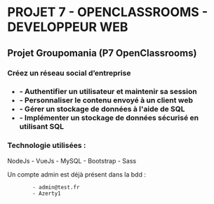 # PROJET 7 - OPENCLASSROOMS - DEVELOPPEUR WEB


## Projet Groupomania (P7 OpenClassrooms)

<h3> Créez un réseau social d’entreprise <h3>
<ul>
    <li>- Authentifier un utilisateur et maintenir sa session</li>
    <li>- Personnaliser le contenu envoyé à un client web</li>
    <li>- Gérer un stockage de données à l'aide de SQL</li>
    <li>- Implémenter un stockage de données sécurisé en utilisant SQL</li>
</ul>


### Technologie utilisées : 

NodeJs - VueJs - MySQL - Bootstrap - Sass



Un compte admin est déjà présent dans la bdd :
```
        - admin@test.fr
        - Azerty1
```